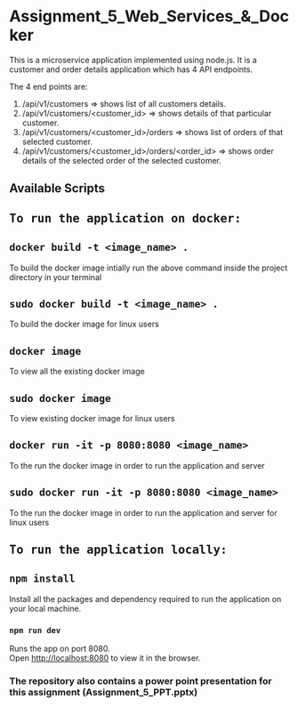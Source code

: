 # Assignment_5_Web_Services_&_Docker

This is a microservice application implemented using node.js. It is a customer and order details application which has 4 API endpoints. 

The 4 end points are:
1. /api/v1/customers => shows list of all customers details.
2. /api/v1/customers/<customer_id> => shows details of that particular customer.
3. /api/v1/customers/<customer_id>/orders => shows list of orders of that selected customer.
4. /api/v1/customers/<customer_id>/orders/<order_id> => shows order details of the selected order of the selected customer.

## Available Scripts

<kbd> 
  <h2> To run the application on docker: </h2>
</kbd>

## `docker build -t <image_name> .`

To build the docker image intially run the above command inside the project directory in your terminal

## `sudo docker build -t <image_name> .`

To build the docker image for linux users

## `docker image`

To view all the existing docker image

## `sudo docker image`

To view existing docker image for linux users

## `docker run -it -p 8080:8080 <image_name>`

To the run the docker image in order to run the application and server

## `sudo docker run -it -p 8080:8080 <image_name>`

To the run the docker image in order to run the application and server for linux users


  <kbd> 
  <h2> To run the application locally: </h2> 
</kbd>

## `npm install`

Install all the packages and dependency required to run the application on your local machine.

### `npm run dev`

Runs the app on port 8080.\
Open [http://localhost:8080](http://localhost:8080) to view it in the browser.

### The repository also contains a power point presentation for this assignment (Assignment_5_PPT.pptx)
